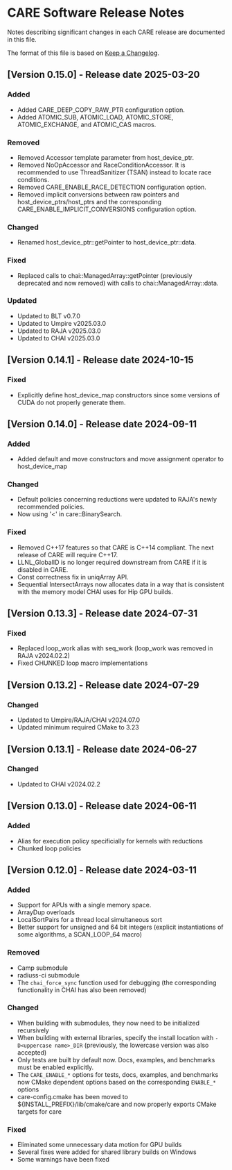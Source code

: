 [comment]: # (#################################################################)
[comment]: # (Copyright 2020-25, Lawrence Livermore National Security, LLC and CARE)
[comment]: # (project contributors. See the CARE LICENSE file for details.)
[comment]: # 
[comment]: # (SPDX-License-Identifier: BSD-3-Clause)
[comment]: # (#################################################################)

# CARE Software Release Notes

Notes describing significant changes in each CARE release are documented
in this file.

The format of this file is based on [Keep a Changelog](http://keepachangelog.com/en/1.0.0/).

## [Version 0.15.0] - Release date 2025-03-20

### Added
- Added CARE\_DEEP\_COPY\_RAW\_PTR configuration option.
- Added ATOMIC\_SUB, ATOMIC\_LOAD, ATOMIC\_STORE, ATOMIC\_EXCHANGE, and ATOMIC\_CAS macros.

### Removed
- Removed Accessor template parameter from host\_device\_ptr.
- Removed NoOpAccessor and RaceConditionAccessor. It is recommended to use ThreadSanitizer (TSAN) instead to locate race conditions.
- Removed CARE\_ENABLE\_RACE\_DETECTION configuration option.
- Removed implicit conversions between raw pointers and host\_device\_ptrs/host\_ptrs and the corresponding CARE\_ENABLE\_IMPLICIT\_CONVERSIONS configuration option.

### Changed
- Renamed host\_device\_ptr::getPointer to host\_device\_ptr::data.

### Fixed
- Replaced calls to chai::ManagedArray::getPointer (previously deprecated and now removed) with calls to chai::ManagedArray::data.

### Updated
- Updated to BLT v0.7.0
- Updated to Umpire v2025.03.0
- Updated to RAJA v2025.03.0
- Updated to CHAI v2025.03.0

## [Version 0.14.1] - Release date 2024-10-15

### Fixed
- Explicitly define host\_device\_map constructors since some versions of CUDA do not properly generate them.

## [Version 0.14.0] - Release date 2024-09-11

### Added
- Added default and move constructors and move assignment operator to host\_device\_map

### Changed
- Default policies concerning reductions were updated to RAJA's newly recommended policies.
- Now using '<' in care::BinarySearch.

### Fixed
- Removed C++17 features so that CARE is C++14 compliant. The next release of CARE will require C++17.
- LLNL\_GlobalID is no longer required downstream from CARE if it is disabled in CARE.
- Const correctness fix in uniqArray API.
- Sequential IntersectArrays now allocates data in a way that is consistent with the memory model CHAI uses for Hip GPU builds.

## [Version 0.13.3] - Release date 2024-07-31

### Fixed
- Replaced loop\_work alias with seq\_work (loop\_work was removed in RAJA v2024.02.2)
- Fixed CHUNKED loop macro implementations

## [Version 0.13.2] - Release date 2024-07-29

### Changed
- Updated to Umpire/RAJA/CHAI v2024.07.0
- Updated minimum required CMake to 3.23

## [Version 0.13.1] - Release date 2024-06-27

### Changed
- Updated to CHAI v2024.02.2

## [Version 0.13.0] - Release date 2024-06-11

### Added
- Alias for execution policy specificially for kernels with reductions
- Chunked loop policies

## [Version 0.12.0] - Release date 2024-03-11

### Added
- Support for APUs with a single memory space.
- ArrayDup overloads
- LocalSortPairs for a thread local simultaneous sort
- Better support for unsigned and 64 bit integers (explicit instantiations of some algorithms, a SCAN\_LOOP\_64 macro)

### Removed
- Camp submodule
- radiuss-ci submodule
- The `chai_force_sync` function used for debugging (the corresponding functionality in CHAI has also been removed)

### Changed
- When building with submodules, they now need to be initialized recursively
- When building with external libraries, specify the install location with `-D<uppercase name>_DIR` (previously, the lowercase version was also accepted)
- Only tests are built by default now. Docs, examples, and benchmarks must be enabled explicitly.
- The `CARE_ENABLE_*` options for tests, docs, examples, and benchmarks now CMake dependent options based on the corresponding `ENABLE_*` options
- care-config.cmake has been moved to ${INSTALL\_PREFIX}/lib/cmake/care and now properly exports CMake targets for care

### Fixed
- Eliminated some unnecessary data motion for GPU builds
- Several fixes were added for shared library builds on Windows
- Some warnings have been fixed
